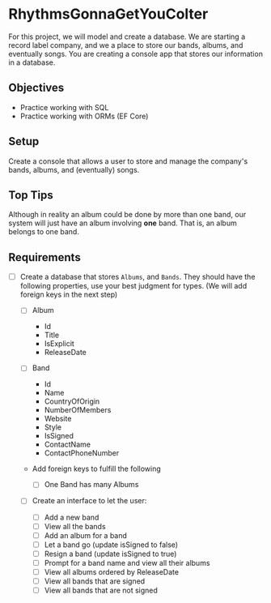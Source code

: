 # RhythmsGonnaGetYouColter

For this project, we will model and create a database. We are starting a record
label company, and we a place to store our bands, albums, and eventually songs.
You are creating a console app that stores our information in a database.

## Objectives

- Practice working with SQL
- Practice working with ORMs (EF Core)

## Setup

Create a console that allows a user to store and manage the company's bands,
albums, and (eventually) songs.

## Top Tips

Although in reality an album could be done by more than one band, our system
will just have an album involving **one** band. That is, an album belongs to one
band.

## Requirements

- [ ] Create a database that stores `Albums`, and `Bands`. They should have the following properties, use your best judgment for types. (We will add foreign keys in the next step)

  - [ ] Album
    - Id
    - Title
    - IsExplicit
    - ReleaseDate
  - [ ] Band

    - Id
    - Name
    - CountryOfOrigin
    - NumberOfMembers
    - Website
    - Style
    - IsSigned
    - ContactName
    - ContactPhoneNumber

  - Add foreign keys to fulfill the following

    - [ ] One Band has many Albums

  - [ ] Create an interface to let the user:

    - [ ] Add a new band
    - [ ] View all the bands
    - [ ] Add an album for a band
    - [ ] Let a band go (update isSigned to false)
    - [ ] Resign a band (update isSigned to true)
    - [ ] Prompt for a band name and view all their albums
    - [ ] View all albums ordered by ReleaseDate
    - [ ] View all bands that are signed
    - [ ] View all bands that are not signed
